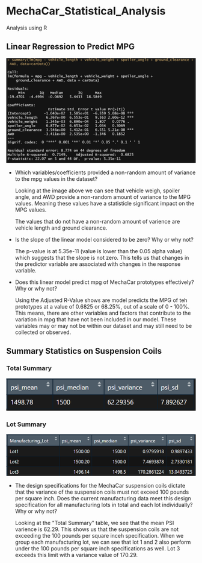 # MechaCar_Statistical_Analysis
Analysis using R

## Linear Regression to Predict MPG

<img src="https://github.com/roy-mojica/MechaCar_Statistical_Analysis/blob/main/images/multi_linear_reg.PNG">

- Which variables/coefficients provided a non-random amount of variance to the mpg values in the dataset?
  
  Looking at the image above we can see that vehicle weigh, spoiler angle, and AWD provide a non-random amount of variance to the MPG values. Meaning these values have a   statisticle significant impact on the MPG values. 
  
  The values that do not have a non-random amount of varience are vehicle length and ground clearance. 
  
- Is the slope of the linear model considered to be zero? Why or why not?

  The p-value is at 5.35e-11 (value is lower than the 0.05 alpha value) which suggests that the slope is not zero. This tells us that changes in the predictor variable are associated with changes in the response variable.
  
- Does this linear model predict mpg of MechaCar prototypes effectively? Why or why not?

  Using the Adjusted R-Value shows are model predicts the MPG of teh prototypes at a value of 0.6825 or 68.25%, out of a scale of 0 - 100%. This means, there are other variables and factors that contribute to the variation in mpg that have not been included in our model. These variables may or may not be within our dataset and may still need to be collected or observed.

## Summary Statistics on Suspension Coils

### Total Summary
<img src="https://github.com/roy-mojica/MechaCar_Statistical_Analysis/blob/main/images/total_summary.PNG">

### Lot Summary
<img src="https://github.com/roy-mojica/MechaCar_Statistical_Analysis/blob/main/images/lot_summary.PNG">

- The design specifications for the MechaCar suspension coils dictate that the variance of the suspension coils must not exceed 100 pounds per square inch. Does the current manufacturing data meet this design specification for all manufacturing lots in total and each lot individually? Why or why not?

  Looking at the "Total Summary" table, we see that the mean PSI varience is 62.29. This shows us that the suspension coils are not exceeding the 100 pounds per square inceh specification. When we group each manufacturing lot, we can see that lot 1 and 2 also perform under the 100 pounds per square inch specifications as well. Lot 3 exceeds this limit with a variance value of 170.29. 
